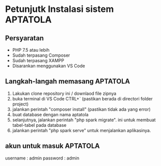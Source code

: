 # Petunjutk Instalasi sistem APTATOLA

## Persyaratan
- PHP 7.5 atau lebih
- Sudah terpasang Composer
- Sudah terpasang XAMPP
- Disarankan menggunakan VS Code

## Langkah-langah memasang APTATOLA
1. Lakukan clone repository ini / downlaod file zipnya
2. buka terminal di VS Code CTRL+` (pastikan berada di directori folder project)
3. jalankan perintah "composer install" (pastikan tidak ada yang error)
4. buat database dengan nama aptatola
5. selanjutnya, jalankan perintah "php spark migrate". ini untuk membuat tabel-tabel pada database
6. jalankan perintah "php spark serve" untuk menjalankan aplikasinya.

## akun untuk masuk APTATOLA
username : admin
password : admin
